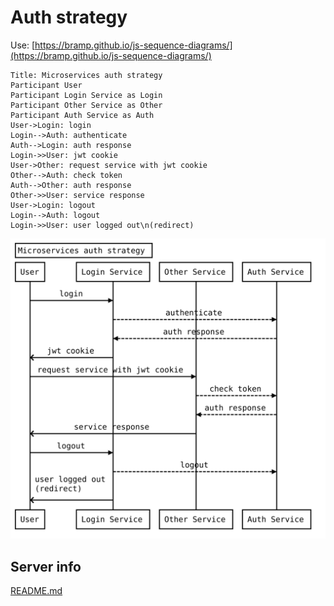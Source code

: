 # Auth strategy

Use: [https://bramp.github.io/js-sequence-diagrams/](https://bramp.github.io/js-sequence-diagrams/)

```
Title: Microservices auth strategy
Participant User
Participant Login Service as Login
Participant Other Service as Other
Participant Auth Service as Auth
User->Login: login
Login-->Auth: authenticate
Auth-->Login: auth response
Login->>User: jwt cookie
User->Other: request service with jwt cookie
Other-->Auth: check token
Auth-->Other: auth response
Other->>User: service response
User->Login: logout
Login-->Auth: logout
Login->>User: user logged out\n(redirect)
```

![Sequence diagram](./diagram.svg)

## Server info

[README.md](./server/README.md)
